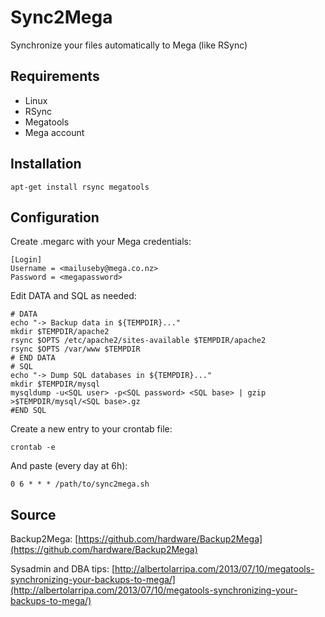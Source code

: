 Sync2Mega
===========
Synchronize your files automatically to Mega (like RSync)

Requirements
------------

* Linux
* RSync
* Megatools
* Mega account

Installation
------------

```
apt-get install rsync megatools
```

Configuration
------------

Create .megarc with your Mega credentials:

```
[Login]
Username = <mailuseby@mega.co.nz>
Password = <megapassword>
```

Edit DATA and SQL as needed:

```
# DATA
echo "-> Backup data in ${TEMPDIR}..."
mkdir $TEMPDIR/apache2
rsync $OPTS /etc/apache2/sites-available $TEMPDIR/apache2
rsync $OPTS /var/www $TEMPDIR
# END DATA
# SQL
echo "-> Dump SQL databases in ${TEMPDIR}..."
mkdir $TEMPDIR/mysql
mysqldump -u<SQL user> -p<SQL password> <SQL base> | gzip >$TEMPDIR/mysql/<SQL base>.gz
#END SQL
```

Create a new entry to your crontab file:

```
crontab -e
```

And paste (every day at 6h):

```
0 6 * * * /path/to/sync2mega.sh
```

Source
------------

Backup2Mega: [https://github.com/hardware/Backup2Mega](https://github.com/hardware/Backup2Mega)

Sysadmin and DBA tips: [http://albertolarripa.com/2013/07/10/megatools-synchronizing-your-backups-to-mega/](http://albertolarripa.com/2013/07/10/megatools-synchronizing-your-backups-to-mega/)
